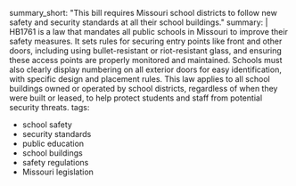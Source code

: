 summary_short: "This bill requires Missouri school districts to follow new safety and security standards at all their school buildings."
summary: |
  HB1761 is a law that mandates all public schools in Missouri to improve their safety measures. It sets rules for securing entry points like front and other doors, including using bullet-resistant or riot-resistant glass, and ensuring these access points are properly monitored and maintained. Schools must also clearly display numbering on all exterior doors for easy identification, with specific design and placement rules. This law applies to all school buildings owned or operated by school districts, regardless of when they were built or leased, to help protect students and staff from potential security threats.
tags:
  - school safety
  - security standards
  - public education
  - school buildings
  - safety regulations
  - Missouri legislation
